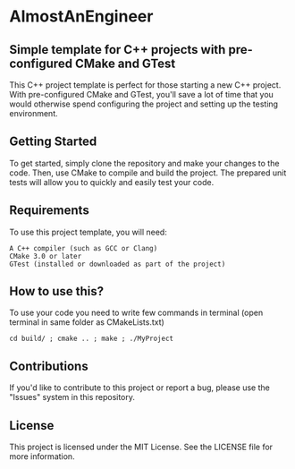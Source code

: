 # AlmostAnEngineer
## Simple template for C++ projects with pre-configured CMake and GTest

This C++ project template is perfect for those starting a new C++ project. With pre-configured CMake and GTest, you'll save a lot of time that you would otherwise spend configuring the project and setting up the testing environment.

## Getting Started

To get started, simply clone the repository and make your changes to the code. Then, use CMake to compile and build the project. The prepared unit tests will allow you to quickly and easily test your code.

## Requirements

To use this project template, you will need:

    A C++ compiler (such as GCC or Clang)
    CMake 3.0 or later
    GTest (installed or downloaded as part of the project)
## How to use this?
To use your code you need to write few commands in terminal (open terminal in same folder as CMakeLists.txt)

	cd build/ ; cmake .. ; make ; ./MyProject

	

## Contributions

If you'd like to contribute to this project or report a bug, please use the "Issues" system in this repository.

## License

This project is licensed under the MIT License. See the LICENSE file for more information.

